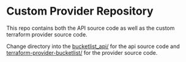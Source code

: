 # Custom Provider Repository

This repo contains both the API source code as well as the custom terraform provider source code.

Change directory into the [bucketlist_api/](https://github.com/davidmukiibi/my-custom-terraform-provider/tree/main/bucketlist_api) for the api source code and [terraform-provider-bucketlist/](https://github.com/davidmukiibi/my-custom-terraform-provider/tree/main/terraform-provider-bucketlist) for the provider source code.